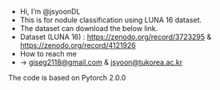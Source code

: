 - Hi, I’m @jsyoonDL 
- This is for nodule classification using LUNA 16 dataset.
- The dataset can download the below link.
- Dataset (LUNA 16) : https://zenodo.org/record/3723295 & https://zenodo.org/record/4121926
- How to reach me
-   -> giseg2118@gmail.com & jsyoon@tukorea.ac.kr

The code is based on Pytorch 2.0.0
